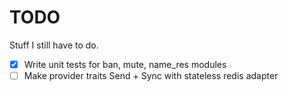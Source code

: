 # TODO

Stuff I still have to do.

- [x] Write unit tests for ban, mute, name_res modules
- [ ] Make provider traits Send + Sync with stateless
redis adapter
